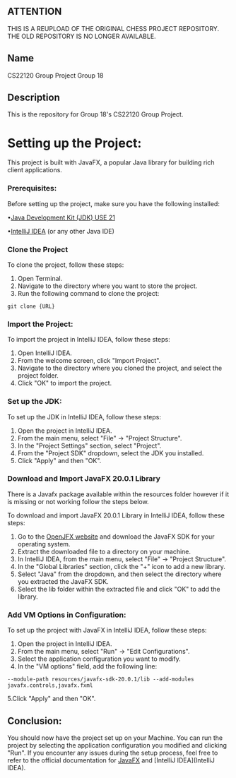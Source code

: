 ## ATTENTION
THIS IS A REUPLOAD OF THE ORIGINAL CHESS PROJECT REPOSITORY. THE OLD REPOSITORY IS NO LONGER AVAILABLE.

## Name
CS22120 Group Project Group 18

## Description
This is the repository for Group 18's CS22120 Group Project.

# Setting up the Project:

This project is built with JavaFX, a popular Java library for building rich client applications.
### Prerequisites:
Before setting up the project, make sure you have the following installed:

•[Java Development Kit (JDK) USE 21](https://www.oracle.com/java/technologies/downloads/)

•[IntelliJ IDEA](https://www.jetbrains.com/idea/download/) (or any other Java IDE)

### Clone the Project
To clone the project, follow these steps:

1. Open Terminal.
2. Navigate to the directory where you want to store the project.
3. Run the following command to clone the project:

`git clone {URL}`

### Import the Project:
To import the project in IntelliJ IDEA, follow these steps:

1. Open IntelliJ IDEA.
2. From the welcome screen, click "Import Project".
3. Navigate to the directory where you cloned the project, and select the project folder.
4. Click "OK" to import the project.

### Set up the JDK:
To set up the JDK in IntelliJ IDEA, follow these steps:

1. Open the project in IntelliJ IDEA.
2. From the main menu, select "File" -> "Project Structure".
3. In the "Project Settings" section, select "Project".
4. From the "Project SDK" dropdown, select the JDK you installed.
5. Click "Apply" and then "OK".

### Download and Import JavaFX 20.0.1 Library
There is a Javafx package available within the resources folder however if it is missing or not working follow the steps below.

To download and import JavaFX 20.0.1 Library in IntelliJ IDEA, follow these steps:

1. Go to the [OpenJFX website](https://gluonhq.com/products/javafx/) and download the JavaFX SDK for your operating system.
2. Extract the downloaded file to a directory on your machine.
3. In IntelliJ IDEA, from the main menu, select "File" -> "Project Structure".
4. In the "Global Libraries" section, click the "+" icon to add a new library.
5. Select "Java" from the dropdown, and then select the directory where you extracted the JavaFX SDK.
6. Select the lib folder within the extracted file and click "OK" to add the library.

### Add VM Options in Configuration:
To set up the project with JavaFX in IntelliJ IDEA, follow these steps:

1. Open the project in IntelliJ IDEA.
2. From the main menu, select "Run" -> "Edit Configurations".
3. Select the application configuration you want to modify.
4. In the "VM options" field, add the following line:

`--module-path resources/javafx-sdk-20.0.1/lib --add-modules javafx.controls,javafx.fxml`

5.Click "Apply" and then "OK".


## Conclusion:
You should now have the project set up on your Machine. You can run the project by selecting the application configuration you modified and clicking "Run". If you encounter any issues during the setup process, feel free to refer to the official documentation for [JavaFX](https://openjfx.io/) and [IntelliJ IDEA](IntelliJ IDEA).

